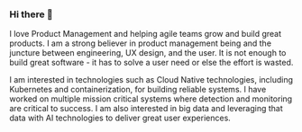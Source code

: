 ### Hi there 👋

I love Product Management and helping agile teams grow and build great products.
I am a strong believer in product management being and the juncture between engineering, UX design, and the user.
It is not enough to build great software - it has to solve a user need or else the effort is wasted.

I am interested in technologies such as Cloud Native technologies, including Kubernetes and containerization, for building reliable systems.
I have worked on multiple mission critical systems where detection and monitoring are critical to success.
I am also interested in big data and leveraging that data with AI technologies to deliver great user experiences.

<!--
**esther-kent/esther-kent** is a ✨ _special_ ✨ repository because its `README.md` (this file) appears on your GitHub profile.
-->

